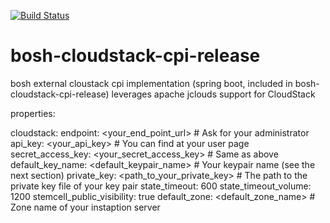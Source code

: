 [![Build Status](https://travis-ci.org/cloudfoundry-community/bosh-cloudstack-cpi-release.png)](https://travis-ci.org/Orange-OpenSource/bosh-cloudstack-cpi-release)



# bosh-cloudstack-cpi-release

bosh external cloustack cpi implementation (spring boot, included in bosh-cloudstack-cpi-release)
leverages apache jclouds support for CloudStack


properties:

   cloudstack:
      endpoint: <your_end_point_url> # Ask for your administrator
      api_key: <your_api_key> # You can find at your user page
      secret_access_key: <your_secret_access_key> # Same as above
      default_key_name: <default_keypair_name> # Your keypair name (see the next section)
      private_key: <path_to_your_private_key> # The path to the private key file of your key pair
      state_timeout: 600
      state_timeout_volume: 1200
      stemcell_public_visibility: true
      default_zone: <default_zone_name> # Zone name of your instaption server
